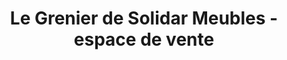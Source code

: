 ---
title: "Le Grenier de Solidar Meubles - espace de vente"
url: /tarbes/le-grenier-de-solidar-meubles-espace-de-vente/
shop: meubles
---
